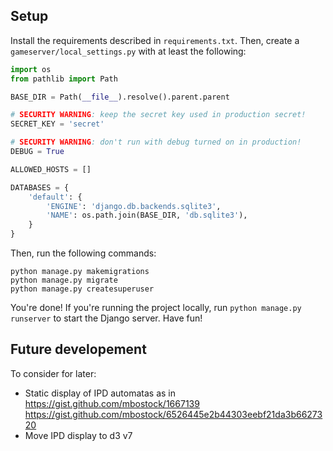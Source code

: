 
Setup
-----

Install the requirements described in `requirements.txt`. Then, create a `gameserver/local_settings.py` with at least the following:

```python
import os
from pathlib import Path

BASE_DIR = Path(__file__).resolve().parent.parent

# SECURITY WARNING: keep the secret key used in production secret!
SECRET_KEY = 'secret'

# SECURITY WARNING: don't run with debug turned on in production!
DEBUG = True

ALLOWED_HOSTS = []

DATABASES = {
    'default': {
        'ENGINE': 'django.db.backends.sqlite3',
        'NAME': os.path.join(BASE_DIR, 'db.sqlite3'),
    }
}

```

Then, run the following commands:

```shell
python manage.py makemigrations
python manage.py migrate
python manage.py createsuperuser

```

You're done! If you're running the project locally, run `python manage.py runserver` 
to start the Django server. Have fun!

Future developement
-------------------

To consider for later:

* Static display of IPD automatas as in https://gist.github.com/mbostock/1667139 https://gist.github.com/mbostock/6526445e2b44303eebf21da3b6627320
* Move IPD display to d3 v7